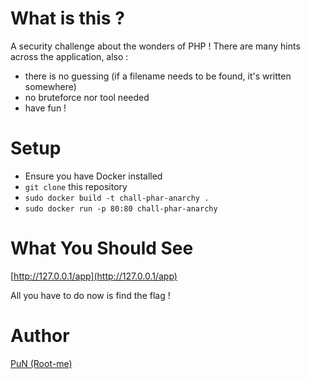 # What is this ?

A security challenge about the wonders of PHP ! There are many hints across the application, also :
- there is no guessing (if a filename needs to be found, it's written somewhere)
- no bruteforce nor tool needed
- have fun !

# Setup

 - Ensure you have Docker installed
 - `git clone` this repository
 - `sudo docker build -t chall-phar-anarchy .`
 - `sudo docker run -p 80:80 chall-phar-anarchy`

# What You Should See

[http://127.0.0.1/app](http://127.0.0.1/app)

All you have to do now is find the flag !

# Author

[PuN (Root-me)](https://www.root-me.org/PuN-5942)
